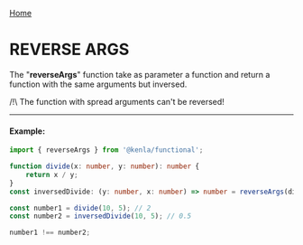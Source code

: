 [Home](./../../README.md)

# REVERSE ARGS

The "**reverseArgs**" function take as parameter a function and return a function with the same arguments but inversed.

/!\ The function with spread arguments can't be reversed!

---

#### Example:

```typescript
import { reverseArgs } from '@kenla/functional';

function divide(x: number, y: number): number {
    return x / y;
}
const inversedDivide: (y: number, x: number) => number = reverseArgs(divide);

const number1 = divide(10, 5); // 2
const number2 = inversedDivide(10, 5); // 0.5

number1 !== number2;
```
